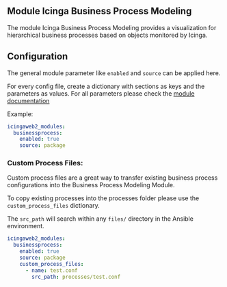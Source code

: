 ## Module Icinga Business Process Modeling

The module Icinga Business Process Modeling provides a visualization for hierarchical business processes based on objects monitored by Icinga.

## Configuration

The general module parameter like `enabled` and `source` can be applied here.

For every config file, create a dictionary with sections as keys and the parameters as values. For all parameters please check the [module documentation](https://icinga.com/docs/icinga-business-process-modeling/latest/doc/01-About/)



Example:
```yaml
icingaweb2_modules:
  businessprocess:
    enabled: true
    source: package
```

### Custom Process Files:

Custom process files are a great way to transfer existing business process configurations into the Business Process Modeling Module.

To copy existing processes into the processes folder please use the `custom_process_files` dictionary.

The `src_path` will search within any `files/` directory in the Ansible environment.
```yaml
icingaweb2_modules:
  businessprocess:
    enabled: true
    source: package
    custom_process_files:
      - name: test.conf
        src_path: processes/test.conf
```
